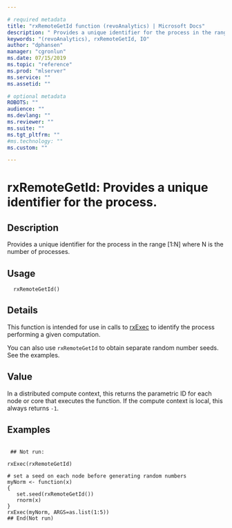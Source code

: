 ```yaml
--- 

# required metadata 
title: "rxRemoteGetId function (revoAnalytics) | Microsoft Docs" 
description: " Provides a unique identifier for the process in the range [1:N] where N is the number of processes. " 
keywords: "(revoAnalytics), rxRemoteGetId, IO" 
author: "dphansen" 
manager: "cgronlun" 
ms.date: 07/15/2019
ms.topic: "reference" 
ms.prod: "mlserver" 
ms.service: "" 
ms.assetid: "" 

# optional metadata 
ROBOTS: "" 
audience: "" 
ms.devlang: "" 
ms.reviewer: "" 
ms.suite: "" 
ms.tgt_pltfrm: "" 
#ms.technology: "" 
ms.custom: "" 

--- 
```



 # rxRemoteGetId:  Provides a unique identifier for the process.  
 ## Description

Provides a unique identifier for the process in the range [1:N] where N is the number of processes.



 ## Usage

```   
  rxRemoteGetId()

```

 ## Details

This function is intended for use in calls to [rxExec](rxExec.md) to identify the process performing a given computation.  

You can also use `rxRemoteGetId` to obtain separate random number seeds.
See the examples.


 ## Value

In a distributed compute context,
this returns the parametric ID for each node or core that executes the function.
If the compute context is local, this always returns `-1`.


 ## Examples

 ```

  ## Not run:

rxExec(rxRemoteGetId)

# set a seed on each node before generating random numbers
myNorm <- function(x)
{
    set.seed(rxRemoteGetId())
    rnorm(x)
}
rxExec(myNorm, ARGS=as.list(1:5))
 ## End(Not run) 
```


